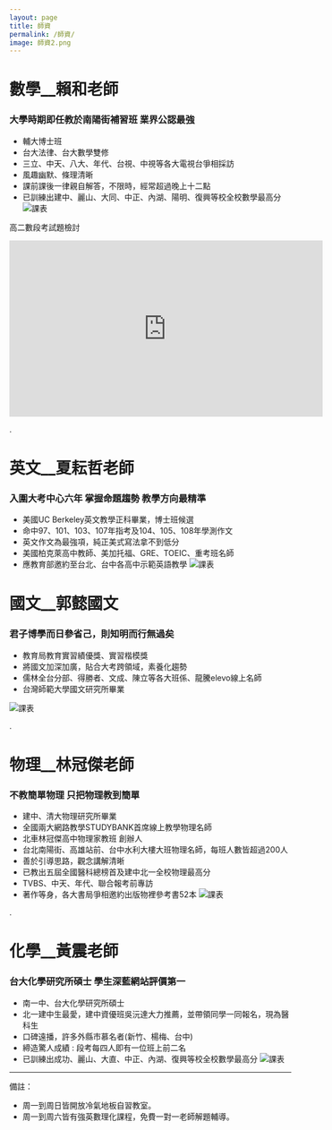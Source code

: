 ```yaml
---
layout: page
title: 師資
permalink: /師資/
image: 師資2.png
---
```


# 數學__賴和老師
### 大學時期即任教於南陽街補習班 業界公認最強
- 輔大博士班
- 台大法律、台大數學雙修
- 三立、中天、八大、年代、台視、中視等各大電視台爭相採訪 
- 風趣幽默、條理清晰
- 課前課後一律親自解答，不限時，經常超過晚上十二點
- 已訓練出建中、麗山、大同、中正、內湖、陽明、復興等校全校數學最高分
![課表](../images/賴和.jpg) 

高二數段考試題檢討
<iframe width="560" height="315"
    src="https://www.youtube.com/embed/l9qSXeuAibc"
    frameborder="0"
    allowfullscreen>
</iframe>



.
# 英文__夏耘哲老師
### 入圍大考中心六年 掌握命題趨勢 教學方向最精準
- 美國UC Berkeley英文教學正科畢業，博士班候選
- 命中97、101、103、107年指考及104、105、108年學測作文
- 英文作文為最強項，純正美式寫法拿不到低分
- 美國柏克萊高中教師、美加托福、GRE、TOEIC、重考班名師
- 應教育部邀約至台北、台中各高中示範英語教學
![課表](../images/夏耘哲.jpg) 


# 國文__郭懿國文
### 君子博學而日參省己，則知明而行無過矣
- 教育局教育實習績優獎、實習楷模獎  
- 將國文加深加廣，貼合大考跨領域，素養化趨勢
- 儒林全台分部、得勝者、文成、陳立等各大班係、龍騰elevo線上名師
- 台灣師範大學國文研究所畢業

![課表](../images/郭懿.png) 


.
# 物理__林冠傑老師
### 不教簡單物理 只把物理教到簡單
- 建中、清大物理研究所畢業
- 全國兩大網路教學STUDYBANK首席線上教學物理名師
- 北車林冠傑高中物理家教班 創辦人
- 台北南陽街、高雄站前、台中水利大樓大班物理名師，每班人數皆超過200人
- 善於引導思路，觀念講解清晰
- 已教出五屆全國醫科總榜首及建中北一全校物理最高分
- TVBS、中天、年代、聯合報考前專訪
- 著作等身，各大書局爭相邀約出版物裡參考書52本
![課表](../images/林冠傑.jpg) 

.
# 化學__黃震老師
### 台大化學研究所碩士 學生深藍網站評價第一
- 南一中、台大化學研究所碩士
- 北一建中生最愛，建中資優班吳沅達大力推薦，並帶領同學一同報名，現為醫科生
- 口碑遠播，許多外縣市慕名者(新竹、楊梅、台中)
- 締造驚人成績 : 段考每四人即有一位班上前二名
- 已訓練出成功、麗山、大直、中正、內湖、復興等校全校數學最高分
![課表](../images/黃震.jpg) 






---
備註：
- 周一到周日皆開放冷氣地板自習教室。
- 周一到周六皆有強英數理化課程，免費一對一老師解題輔導。
